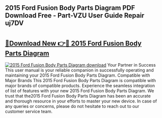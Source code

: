 ## 2015 Ford Fusion Body Parts Diagram PDF Download Free - Part-VZU User Guide Repair uj7DV

# <h2><a href="http://dftm7s.blite.top/?on=2015+Ford+Fusion+Body+Parts+Diagram">🔗Download New 👉🔴 2015 Ford Fusion Body Parts Diagram</a></h2>

[![2015 Ford Fusion Body Parts Diagram download](https://i.imgur.com/lujVjoI.png)](http://dftm7s.blite.top/?on=2015+Ford+Fusion+Body+Parts+Diagram)
Your Partner in Success This user manual is your reliable companion in successfully operating and maintaining your 2015 Ford Fusion Body Parts Diagram. Compatible with Major Brands This 2015 Ford Fusion Body Parts Diagram is compatible with major brands of compatible products. Experience the seamless integration of list of features with your new 2015 Ford Fusion Body Parts Diagram. We trust that the2015 Ford Fusion Body Parts Diagram has been an accurate and thorough resource in your efforts to master your new device. In case of any queries or concerns, please do not hesitate to reach out to our customer service team.

